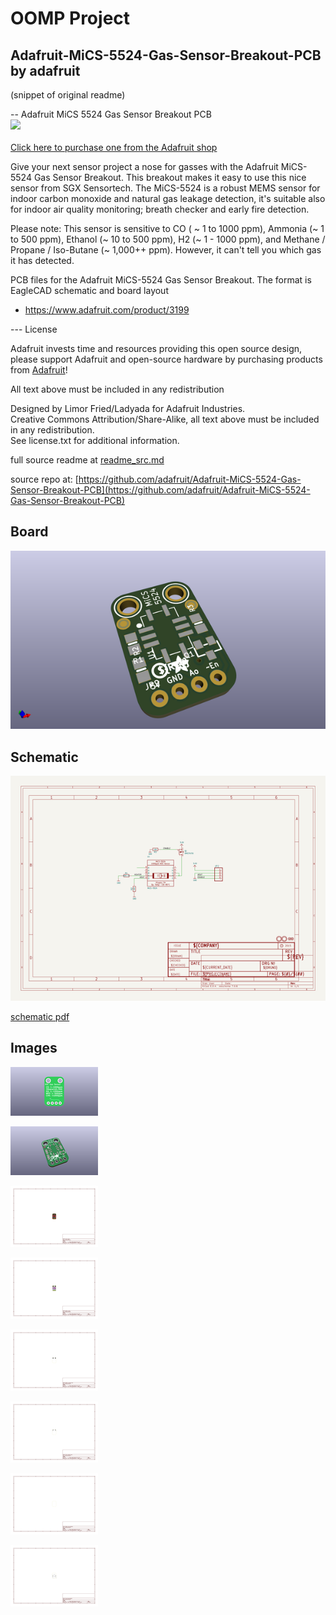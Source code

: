 # OOMP Project  
## Adafruit-MiCS-5524-Gas-Sensor-Breakout-PCB  by adafruit  
  
(snippet of original readme)  
  
-- Adafruit MiCS 5524 Gas Sensor Breakout PCB  
<a href="http://www.adafruit.com/products/3199"><img src="assets/image.jpg?raw=true" width="500px"><br/>  
Click here to purchase one from the Adafruit shop</a>  
  
Give your next sensor project a nose for gasses with the Adafruit MiCS-5524 Gas Sensor Breakout. This breakout makes it easy to use this nice sensor from SGX Sensortech. The MiCS-5524 is a robust MEMS sensor for indoor carbon monoxide and natural gas leakage detection, it's suitable also for indoor air quality monitoring; breath checker and early fire detection.  
  
Please note: This sensor is sensitive to CO ( ~ 1 to 1000 ppm), Ammonia (~ 1 to 500 ppm), Ethanol (~ 10 to 500 ppm), H2 (~ 1 - 1000 ppm), and Methane / Propane / Iso-Butane (~ 1,000++ ppm). However, it can't tell you which gas it has detected.   
  
PCB files for the Adafruit MiCS-5524 Gas Sensor Breakout. The format is EagleCAD schematic and board layout  
- https://www.adafruit.com/product/3199  
  
--- License  
  
Adafruit invests time and resources providing this open source design, please support Adafruit and open-source hardware by purchasing products from [Adafruit](https://www.adafruit.com)!  
  
All text above must be included in any redistribution  
  
Designed by Limor Fried/Ladyada for Adafruit Industries.  
Creative Commons Attribution/Share-Alike, all text above must be included in any redistribution.   
See license.txt for additional information.  
  
  full source readme at [readme_src.md](readme_src.md)  
  
source repo at: [https://github.com/adafruit/Adafruit-MiCS-5524-Gas-Sensor-Breakout-PCB](https://github.com/adafruit/Adafruit-MiCS-5524-Gas-Sensor-Breakout-PCB)  
## Board  
  
[![working_3d.png](working_3d_600.png)](working_3d.png)  
## Schematic  
  
[![working_schematic.png](working_schematic_600.png)](working_schematic.png)  
  
[schematic pdf](working_schematic.pdf)  
## Images  
  
[![working_3D_bottom.png](working_3D_bottom_140.png)](working_3D_bottom.png)  
  
[![working_3D_top.png](working_3D_top_140.png)](working_3D_top.png)  
  
[![working_assembly_page_01.png](working_assembly_page_01_140.png)](working_assembly_page_01.png)  
  
[![working_assembly_page_02.png](working_assembly_page_02_140.png)](working_assembly_page_02.png)  
  
[![working_assembly_page_03.png](working_assembly_page_03_140.png)](working_assembly_page_03.png)  
  
[![working_assembly_page_04.png](working_assembly_page_04_140.png)](working_assembly_page_04.png)  
  
[![working_assembly_page_05.png](working_assembly_page_05_140.png)](working_assembly_page_05.png)  
  
[![working_assembly_page_06.png](working_assembly_page_06_140.png)](working_assembly_page_06.png)  
